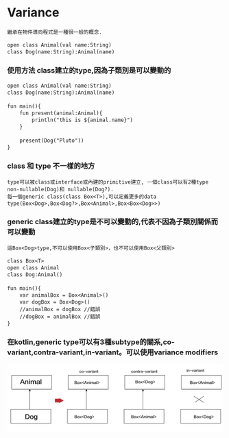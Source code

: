 # Variance
~~~
繼承在物件導向程式是一種很一般的概念.
~~~
	open class Animal(val name:String)
	class Dog(name:String):Animal(name)

### 使用方法 class建立的type,因為子類別是可以變動的
	open class Animal(val name:String)
	class Dog(name:String):Animal(name)
	
	fun main(){
	    fun present(animal:Animal){
	        println("this is ${animal.name}")
	    }
	
	    present(Dog("Pluto"))
	}

### class 和 type 不一樣的地方
~~~
type可以被class或interface或內建的primitive建立, 一個class可以有2種type non-nullable(Dog)和 nullable(Dog?).
每一個generic class(class Box<T>),可以定義更多的data type(Box<Dog>,Box<Dog?>,Box<Animal>,Box<Box<Dog>>) 
~~~

### generic class建立的type是不可以變動的,代表不因為子類別關係而可以變動
~~~
這Box<Dog>type,不可以使用Box<子類別>，也不可以使用Box<父類別>
~~~
	class Box<T>
	open class Animal
	class Dog:Animal()
	
	fun main(){
	    var animalBox = Box<Animal>()
	    var dogBox = Box<Dog>()
	    //animalBox = dogBox //錯誤
	    //dogBox = animalBox //錯誤
	}


### 在kotlin,generic type可以有3種subtype的關系,co-variant,contra-variant,in-variant。可以使用variance modifiers

![3種subtype的關系](pic1.png)


